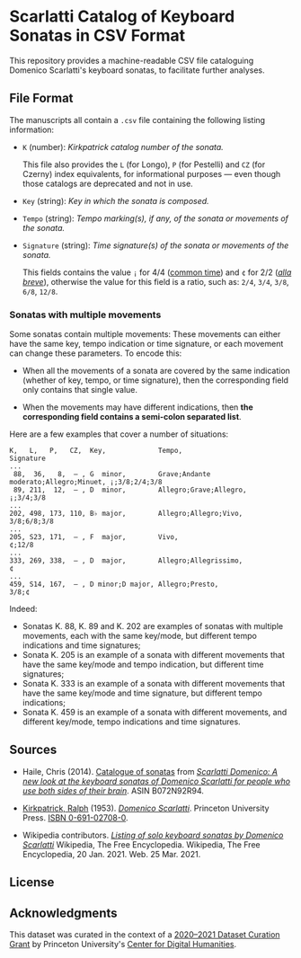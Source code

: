 # Scarlatti Catalog of Keyboard Sonatas in CSV Format

This repository provides a machine-readable CSV file cataloguing Domenico Scarlatti's
keyboard sonatas, to facilitate further analyses.

## File Format

The manuscripts all contain a `.csv` file containing the following listing information:

- `K` (number): _Kirkpatrick catalog number of the sonata._

   This file also provides the `L` (for Longo), `P` (for Pestelli) and `CZ` (for Czerny)
   index equivalents, for informational purposes — even though those catalogs are deprecated
   and not in use.

- `Key` (string): _Key in which the sonata is composed._

- `Tempo` (string): _Tempo marking(s), if any, of the sonata or movements of the sonata._

- `Signature` (string): _Time signature(s) of the sonata or movements of the sonata._

   This fields contains the value `¡` for
   4/4 ([common time](https://en.wikipedia.org/wiki/Time_signature#Simple_vs._compound))
   and `¢` for 2/2 ([_alla breve_](https://en.wikipedia.org/wiki/Alla_breve)), otherwise
   the value for this field is a ratio, such as: `2/4`, `3/4`, `3/8`, `6/8`, `12/8`.

### Sonatas with multiple movements
Some sonatas contain multiple movements: These movements can either have the same
key, tempo indication or time signature, or each movement can change these parameters. To encode this:
- When all the movements of a sonata are covered by the same indication (whether of
  key, tempo, or time signature), then the corresponding field only contains that
  single value.

- When the movements may have different indications, then **the corresponding field
  contains a semi-colon separated list**.

Here are a few examples that cover a number of situations:
```csv
K,   L,   P,   CZ,  Key,             Tempo,                                 Signature
...
 88,  36,   8,  — , G  minor,        Grave;Andante moderato;Allegro;Minuet, ¡;3/8;2/4;3/8
 89, 211,  12,  — , D  minor,        Allegro;Grave;Allegro,                 ¡;3/4;3/8
...
202, 498, 173, 110, B♭ major,        Allegro;Allegro;Vivo,                  3/8;6/8;3/8
...
205, S23, 171,  — , F  major,        Vivo,                                  ¢;12/8
...
333, 269, 338,  — , D  major,        Allegro;Allegrissimo,                  ¢
...
459, S14, 167,  — , D minor;D major, Allegro;Presto,                        3/8;¢
```
Indeed:
- Sonatas K. 88, K. 89 and K. 202 are examples of sonatas with multiple movements, each with the same key/mode, but different tempo indications and time signatures;
- Sonata K. 205 is an example of a sonata with different movements that have the same key/mode and tempo indication, but different time signatures;
- Sonata K. 333 is an example of a sonata with different movements that have the same key/mode and time signature, but different tempo indications;
- Sonata K. 459 is an example of a sonata with different movements, and different key/mode, tempo indications and time signatures.


## Sources

- Haile, Chris (2014). [Catalogue of sonatas](https://web.archive.org/web/20140203091817/http://www.chrishail.net/catalogue.pdf) from [_Scarlatti Domenico: A new look at the keyboard sonatas of Domenico Scarlatti for people who use both sides of their brain_](https://www.amazon.com/Scarlatti-Domenico-keyboard-sonatas-people-ebook/dp/B072N92R94). ASIN B072N92R94. 

- [Kirkpatrick, Ralph](https://en.wikipedia.org/wiki/Ralph_Kirkpatrick) (1953). [_Domenico Scarlatti_](https://archive.org/details/domenicoscarlatt0000kirk). Princeton University Press. [ISBN 0-691-02708-0](https://en.wikipedia.org/wiki/Special:BookSources/0-691-02708-0).

- Wikipedia contributors. [_Listing of solo keyboard sonatas by Domenico Scarlatti_](https://en.wikipedia.org/wiki/List_of_solo_keyboard_sonatas_by_Domenico_Scarlatti) Wikipedia, The Free Encyclopedia. Wikipedia, The Free Encyclopedia, 20 Jan. 2021. Web. 25 Mar. 2021.

## License

## Acknowledgments

This dataset was curated in the context of a [2020–2021 Dataset Curation
Grant](https://cdh.princeton.edu/projects/computer-assisted-pattern-analysis-domenico-scarlattis-keyboard-sonatas/)
by Princeton University's [Center for Digital Humanities](https://cdh.princeton.edu/).
